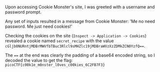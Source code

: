 Upon accessing Cookie Monster's site, I was greeted with a username and password prompt. 

Any set of inputs resulted in a message from Cookie Monster: 'Me no need password. Me just need cookies!'

Checking the cookies on the site (`Inspect -> Application -> Cookies`) revealed a cookie named `secret_recipe` with the value `cGljb0NURntjMDBrMWVfbTBuc3Rlcl9sMHZlc19jMDBraWVzXzZDMkZCN0YzfQ==`.

The `==` at the end was clearly the padding of a base64 encoded string, so I decoded the value to get the flag: `picoCTF{c00k1e_m0nster_l0ves_c00kies_6C2FB7F3}`